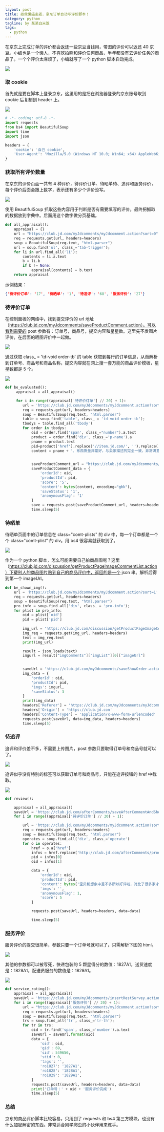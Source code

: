 ```yaml
---
layout: post
title: 拯救懒癌患者，京东订单自动写评价脚本！
category: python
tagline: by 某某白米饭
tags: 
  - python
---
```


在京东上完成订单的评价都会返还一些京豆当钱用，带图的评价可以返还 40 京豆。小编也是一个懒人，不喜欢拍照和评价任何商品，半年都没有去评价任务的商品了。一个个评价太麻烦了，小编就写了一个 python 脚本自动完成。
<!--more-->
![](http://www.justdopython.com/assets/images/2021/10/jd/-1.png)

### 取 cookie

首先就是要在脚本上登录京东，这里用的是把在浏览器登录的京东账号取到 cookie 后复制到 header 上。

![](http://www.justdopython.com/assets/images/2021/10/jd/0.png)

```python
# -*- coding: utf-8 -*-
import requests
from bs4 import BeautifulSoup
import time
import json

headers = {
    'cookie': '自己 cookie',
    'User-Agent': 'Mozilla/5.0 (Windows NT 10.0; Win64; x64) AppleWebKit/537.36 (KHTML, like Gecko) Chrome/95.0.4638.69 Safari/537.36',
}

```


### 获取所有评价数量

在京东的评价页面一共有 4 种评价，待评价订单、待晒单待、追评和服务评价，每个评价后面会跟上数字，表示还有多少个评价没写。

![](http://www.justdopython.com/assets/images/2021/10/jd/1.png)

使用 BeautifulSoup 抓取这些内容用于判断是否有需要填写的评价。最终把抓取的数据放到字典中。后面用这个数字做分页基础。

```python
def all_appraisal():
    appraisal = {}
    url = "https://club.jd.com/myJdcomments/myJdcomment.action?sort=0"
    req = requests.get(url, headers=headers)
    soup = BeautifulSoup(req.text, "html.parser")
    url = soup.find('ul', class_='tab-trigger');
    for li in url.find_all('li'):
        contents = li.a.text
        b = li.b
        if b != None:
            appraisal[contents] = b.text
    return appraisal
```

示例结果：

```json
{'待评价订单': '17', '待晒单': '1', '待追评': '68', '服务评价': '27'}
```

### 待评价订单

在控制面板的网络中，找到提交评价的 url 地址（https://club.jd.com/myJdcomments/saveProductComment.action）。可以看到需要的 post 参数有：订单号，商品号，提交内容和星星数。这里先不发图片评价，在后面的晒图评价中一起做。

![](http://www.justdopython.com/assets/images/2021/10/jd/2.png)

通过获取 class_ = 'td-void order-tb' 的 table 获取到每行的订单信息，从而解析到订单号、商品号和商品名称，提交内容就在网上搜一套万能的商品评价模板，星星数都是 5 个。

![](http://www.justdopython.com/assets/images/2021/10/jd/3.png)


```python
def be_evaluated():
     appraisal = all_appraisal()

     for i in range((appraisal['待评价订单'] // 20) + 1):
        url = 'https://club.jd.com/myJdcomments/myJdcomment.action?sort=0&page={}'.format(i + 1)
        req = requests.get(url, headers=headers)
        soup = BeautifulSoup(req.text, "html.parser")
        table = soup.find('table', class_ = 'td-void order-tb');
        tbodys = table.find_all('tbody')
        for order in tbodys:
            oid = order.find('span', class_="number").a.text
            product = order.find('div', class_='p-name').a
            pname = product.text
            pid=product['href'].replace('//item.jd.com/', '').replace('.html', '')
            content = pname + '，东西质量非常好，与卖家描述的完全一致，非常满意,真的很喜欢，完全超出期望值，发货速度非常快，包装非常仔细、严实，物流公司服务态度很好，运送速度很快，很满意的一次购物'
            

            saveProductComment_url = "https://club.jd.com/myJdcomments/saveProductComment.action"
            saveProductComment_data = {
                'orderId': oid,
                'productId': pid,  
                'score': '5',
                'content': bytes(content, encoding="gbk"),  
                'saveStatus': '1',
                'anonymousFlag': '1'
            }
            save = requests.post(saveProductComment_url, headers=headers, data=saveProductComment_data)
            time.sleep(5)
```

### 待晒单

待晒单页面中的订单信息在 class="comt-plists" 的 div 中，每一个订单都是一个个 class="comt-plist" 的 div。用 bs4 很容易就获取到了。

![](http://www.justdopython.com/assets/images/2021/10/jd/4.png)

作为一个 python 脚本，怎么可能需要自己拍商品图呢？这里（https://club.jd.com/discussion/getProductPageImageCommentList.action）下载别人的商品图片贴到自己的商品评价中，返回的是一个 json 串。解析后得到第一个 imageUrl。

```python
def be_shown_img():
    url = 'https://club.jd.com/myJdcomments/myJdcomment.action?sort=1'
    req = requests.get(url, headers=headers)
    soup = BeautifulSoup(req.text, "html.parser")
    pro_info = soup.find_all('div', class_ = 'pro-info');
    for plist in pro_info:
        oid = plist['oid']
        pid = plist['pid']
        
        img_url = 'https://club.jd.com/discussion/getProductPageImageCommentList.action?productId={}'.format(pid)
        img_req = requests.get(img_url, headers=headers)
        text = img_req.text
        print(img_url)

        result = json.loads(text)
        imgurl = result["imgComments"]["imgList"][0]["imageUrl"]
        

        saveUrl = 'https://club.jd.com/myJdcomments/saveShowOrder.action'
        img_data = {
            'orderId': oid,
            'productId': pid,
            'imgs': imgurl,
            'saveStatus': 3
        }
        print(img_data)
        headers['Referer'] = 'https://club.jd.com/myJdcomments/myJdcomment.action?sort=1'
        headers['Origin'] = 'https://club.jd.com'
        headers['Content-Type'] = 'application/x-www-form-urlencoded'
        requests.post(saveUrl, data=img_data, headers=headers)
        time.sleep(5)
```

### 待追评

追评和评价差不多，不需要上传图片，post 参数只要取得订单号和商品号就可以了。

![](http://www.justdopython.com/assets/images/2021/10/jd/6.png)

追评似乎没有特别的标签可以获取订单号和商品号，只能在追评按钮的 href 中截取。

![](http://www.justdopython.com/assets/images/2021/10/jd/7.png)

```python
def review():

    appraisal = all_appraisal() 
    saveUrl = 'https://club.jd.com/afterComments/saveAfterCommentAndShowOrder.action'
    for i in range((appraisal['待评价订单'] // 20) + 1):

        url = 'https://club.jd.com/myJdcomments/myJdcomment.action?sort=3&page={}'.format(i+1)
        req = requests.get(url, headers=headers)
        soup = BeautifulSoup(req.text, "html.parser")
        operates = soup.find_all('div', class_='operate')
        for o in operates:
            href = o.a['href']
            infos = href.replace('http://club.jd.com/afterComments/productPublish.action?sku=','').split('&orderId=');
            pid = infos[0]
            oid = infos[1]

            data = {
                'orderId': oid,
                'productId': pid,
                'content': bytes('宝贝和想象中差不多所以好评啦，对比了很多家才选择了这款，还是不错的，很NICE！真的', encoding='gbk'),
                'imgs': '', 
                'anonymousFlag': 1,
                'score': 5
            }

            requests.post(saveUrl, headers=headers, data=data)

            time.sleep(5)
```

### 服务评价

服务评价的提交很简单，参数只要一个订单号就可以了，只需解析下图的 html。

![](http://www.justdopython.com/assets/images/2021/10/jd/8.png)

其他的参数都可以被写死，快递包装的 5 颗星得分的数值：1827A1，送货速度是：1828A1，配送员服务的数值是：1829A1。

![](http://www.justdopython.com/assets/images/2021/10/jd/9.png)

```python
def service_rating():
    appraisal = all_appraisal() 
    saveUrl = 'https://club.jd.com/myJdcomments/insertRestSurvey.action?voteid=145&ruleid={}'
    for i in range((appraisal['服务评价'] // 20) + 1):
        url = "https://club.jd.com/myJdcomments/myJdcomment.action?sort=4&page={}".format(i + 1)
        req = requests.get(url, headers=headers)
        soup = BeautifulSoup(req.text, "html.parser")
        trs = soup.find_all('tr', class_='tr-th');
        for tr in trs:
            oid = tr.find('span', class_='number').a.text
            saveUrl = saveUrl.format(oid)
            data = {
                'oid': oid,
                'gid': 69,
                'sid': 549656,
                'stid': 0,
                'tags': '',
                'ro1827': '1827A1',
                'ro1828': '1828A1',
                'ro1829': '1829A1',
            }
            requests.post(saveUrl, headers=headers, data=data)
            print('订单号：' + oid + '服务评价完成')
            time.sleep(5)
```

### 总结

京东的商品评价脚本比较容易，只用到了 requests 和 bs4 第三方模块，也没有什么加密解密的东西。非常适合刚学爬虫的小伙伴用来练手。
